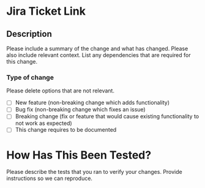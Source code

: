# Jira Ticket Link

## Description

Please include a summary of the change and what has changed. Please also include relevant context. List any dependencies that are required for this change.


### Type of change

Please delete options that are not relevant.

- [ ] New feature (non-breaking change which adds functionality)
- [ ] Bug fix (non-breaking change which fixes an issue)
- [ ] Breaking change (fix or feature that would cause existing functionality to not work as expected)
- [ ] This change requires to be documented

# How Has This Been Tested?

Please describe the tests that you ran to verify your changes. Provide instructions so we can reproduce.
